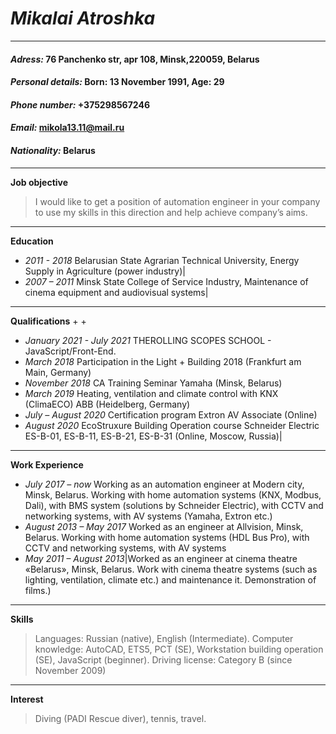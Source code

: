 # ***Mikalai Atroshka*** #
---------
#### *Adress:* 76 Panchenko str, apr 108, Minsk,220059, Belarus ####
#### *Personal details:* Born:  13 November 1991, Age: 29 ####
#### *Phone number:* +375298567246 ####                                   
#### *Email:* mikola13.11@mail.ru ####
#### *Nationality:* Belarus ####
------------------------------------------------------------
**Job objective**
>I would like to get a position of automation engineer in your company to use my skills in this direction and help achieve company’s aims.
--------
**Education**
+ *2011 - 2018* Belarusian State Agrarian Technical University, Energy Supply in Agriculture (power industry)| 
+ *2007 – 2011* Minsk State College of Service Industry, Maintenance of cinema equipment and audiovisual systems| 
--------

**Qualifications**
+
+
+ *January 2021 - July 2021* THEROLLING SCOPES SCHOOL - JavaScript/Front-End.
+ *March 2018* Participation in the Light + Building 2018 (Frankfurt am Main, Germany)
+ *November 2018* CA Training Seminar Yamaha (Minsk, Belarus)
+ *March 2019* Heating, ventilation and climate control with KNX (ClimaECO) ABB (Heidelberg, Germany)
+ *July – August 2020*  Certification program Extron AV Associate (Online)
+ *August 2020* EcoStruxure Building Operation course Schneider Electric ES-B-01, ES-B-11, ES-B-21, ES-B-31 (Online, Moscow, Russia)|
-----

**Work Experience**
+ *July 2017 – now* Working as an automation engineer at Modern city, Minsk, Belarus. Working with      home automation systems (KNX, Modbus, Dali), with BMS system (solutions by Schneider Electric), with CCTV and networking systems, with AV systems (Yamaha, Extron etc.)
+ *August 2013 – May 2017* Worked as an engineer at Allvision, Minsk, Belarus. Working with home automation systems (HDL Bus Pro), with CCTV and networking systems, with AV systems
+ *May 2011 – August 2013*|Worked as an engineer at cinema theatre «Belarus», Minsk, Belarus. Work with cinema theatre systems (such as lighting, ventilation, climate etc.) and maintenance it. Demonstration of films.)
------
**Skills**
>Languages: Russian (native), English (Intermediate).
>Computer knowledge: AutoCAD, ETS5, PCT (SE), Workstation building operation (SE), JavaScript (beginner).
>Driving license: Category B (since November 2009)
--------
**Interest**
>Diving (PADI Rescue diver), tennis, travel.
